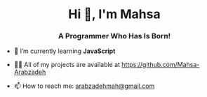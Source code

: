 <h1 align="center">Hi 👋, I'm Mahsa </h1>
<h3 align="center">A Programmer Who Has Is Born!</h3>
<p align="left"> <a href="https://github.com/ryo-ma/github-profile-trophy%22%3E<img src="https://github-profile-trophy.vercel.app/?username=Mahsa-Arabzadeh" alt="dofxo" /></a> </p>

- 🌱 I’m currently learning **JavaScript**

- 👨‍💻 All of my projects are available at https://github.com/Mahsa-Arabzadeh

- 📫 How to reach me: arabzadehmah@gmail.com
